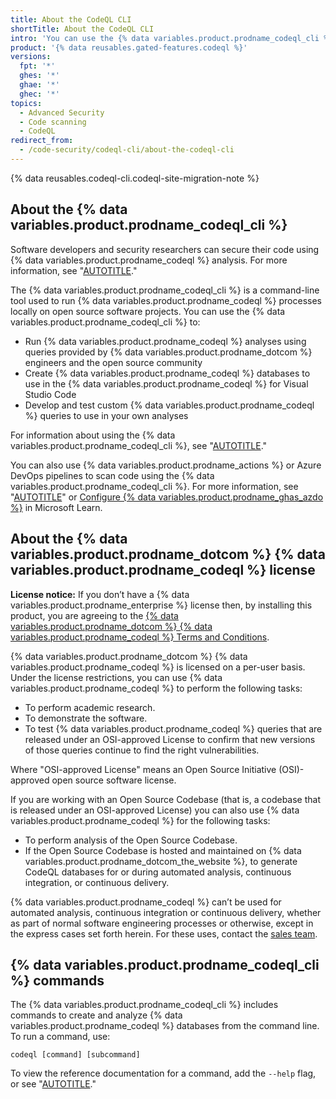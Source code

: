 ```yaml
---
title: About the CodeQL CLI
shortTitle: About the CodeQL CLI
intro: 'You can use the {% data variables.product.prodname_codeql_cli %} to run CodeQL processes locally on software projects.'
product: '{% data reusables.gated-features.codeql %}'
versions:
  fpt: '*'
  ghes: '*'
  ghae: '*'
  ghec: '*'
topics:
  - Advanced Security
  - Code scanning
  - CodeQL
redirect_from:
  - /code-security/codeql-cli/about-the-codeql-cli
---
```


{% data reusables.codeql-cli.codeql-site-migration-note %}

## About the {% data variables.product.prodname_codeql_cli %}

Software developers and security researchers can secure their code
using {% data variables.product.prodname_codeql %} analysis. For more information, see "[AUTOTITLE](/code-security/code-scanning/automatically-scanning-your-code-for-vulnerabilities-and-errors/about-code-scanning-with-codeql#about-codeql)."

The {% data variables.product.prodname_codeql_cli %} is a command-line tool used to run {% data variables.product.prodname_codeql %} processes locally on
open source software projects. You can use the {% data variables.product.prodname_codeql_cli %} to:

- Run {% data variables.product.prodname_codeql %} analyses using queries provided by {% data variables.product.prodname_dotcom %} engineers and the open
source community
- Create {% data variables.product.prodname_codeql %} databases to use in the {% data variables.product.prodname_codeql %} for Visual Studio Code
- Develop and test custom {% data variables.product.prodname_codeql %} queries to use in your own analyses

For information about using the {% data variables.product.prodname_codeql_cli %}, see
"[AUTOTITLE](/code-security/codeql-cli/using-the-codeql-cli/getting-started-with-the-codeql-cli)."

You can also use {% data variables.product.prodname_actions %} or Azure DevOps pipelines to scan code using the {% data variables.product.prodname_codeql_cli %}. For more information, see "[AUTOTITLE](/code-security/code-scanning/automatically-scanning-your-code-for-vulnerabilities-and-errors/configuring-code-scanning-for-a-repository)" or [Configure {% data variables.product.prodname_ghas_azdo %}](https://learn.microsoft.com/en-us/azure/devops/repos/security/configure-github-advanced-security-features) in Microsoft Learn.

## About the {% data variables.product.prodname_dotcom %} {% data variables.product.prodname_codeql %} license

**License notice:** If you don’t have a {% data variables.product.prodname_enterprise %} license then, by installing this product, you are agreeing to the [{% data variables.product.prodname_dotcom %} {% data variables.product.prodname_codeql %} Terms and Conditions](https://securitylab.github.com/tools/codeql/license).

{% data variables.product.prodname_dotcom %} {% data variables.product.prodname_codeql %} is licensed on a per-user basis. Under the license restrictions, you can use {% data variables.product.prodname_codeql %} to perform the following tasks:

- To perform academic research.
- To demonstrate the software.
- To test {% data variables.product.prodname_codeql %} queries that are released under an OSI-approved License to confirm that new versions of those queries continue to find the right vulnerabilities.

Where "OSI-approved License" means an Open Source Initiative (OSI)-approved open source software license.

If you are working with an Open Source Codebase (that is, a codebase that is released under an OSI-approved License) you can also use {% data variables.product.prodname_codeql %} for the following tasks:

- To perform analysis of the Open Source Codebase.
- If the Open Source Codebase is hosted and maintained on {% data variables.product.prodname_dotcom_the_website %}, to generate CodeQL databases for or during automated analysis, continuous integration, or continuous delivery.

{% data variables.product.prodname_codeql %} can’t be used for automated analysis, continuous integration or continuous delivery, whether as part of normal software engineering processes or otherwise, except in the express cases set forth herein. For these uses, contact the [sales team](https://enterprise.github.com/contact).

## {% data variables.product.prodname_codeql_cli %} commands

The {% data variables.product.prodname_codeql_cli %} includes commands to create and analyze {% data variables.product.prodname_codeql %} databases from the
command line. To run a command, use:

```
codeql [command] [subcommand]
```

To view the reference documentation for a command, add the `--help` flag, or see
"[AUTOTITLE](/code-security/codeql-cli/codeql-cli-manual)."
